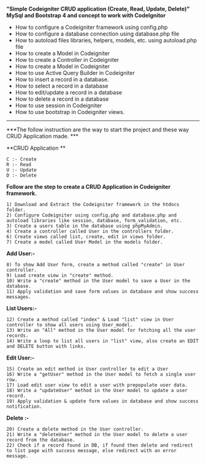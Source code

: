 **"Simple Codeigniter CRUD application (Create, Read, Update, Delete)"  MySql and Bootstrap 4 and concept to work with CodeIgnitor** 

- How to configure a Codeigniter framework using config.php
- How to configure a database connection using database.php file
- How to autoload files libraries, helpers, models, etc. using autoload.php file
- How to create a Model in Codeigniter
- How to create a Controller in Codeigniter
- How to create a Model in Codeigniter
- How to use Active Query Builder in Codeigniter
- How to insert a record in a database.
- How to select a record in a database
- How to edit/update a record in a database
- How to delete a record in a database
- How to use session in Codeigniter
- How to use bootstrap in Codeigniter views.

---------

***The follow instruction are the way to start the project and these way CRUD Application made. ***

**CRUD Application **

	C :- Create
	R :- Read
	U :- Update
	D :- Delete
	
**Follow are the step to create a CRUD Application in Codeigniter framework.**

	1) Download and Extract the Codeigniter framework in the htdocs folder.
	2) Configure Codeigniter using config.php and database.php and autoload libraries like session, database, form_validation, etc.
	3) Create a users table in the database using phpMyAdmin.
	4) Create a controller called User in the controllers folder. 
	6) Create views called list, create, edit in views folder.
	7) Create a model called User Model in the models folder.

**Add User:-**  

	8) To show Add User form, create a method called "create" in User controller.
	9) Load create view in "create" method.
	10) Write a "create" method in the User model to save a User in the database.
	11) Apply validation and save form values in database and show success messages.


**List Users:-**

	12) Create a method called "index" & Load "list" view in User controller to show all users using User_model.
	13) Write an "All" method in the User model for fetching all the user records.
	14) Write a loop to list all users in "list" view, also create an EDIT and DELETE button with links.


**Edit User:-**

	15) Create an edit method in User controller to edit a User
	16) Write a "getUser" method in the User model to fetch a single user row.
	17) Load edit user view to edit a user with prepopulate user data.
	18) Write a "updateUser" method in the User model to update a user record. 
	19) Apply validation & update form values in database and show success notification.


**Delete :-** 

	20) Create a delete method in the User controller.
	21) Write a "deleteUser" method in the User model to delete a user record from the database.
	22) Check if a record found in DB, if found then delete and redirect to list page with success message, else redirect with an error message.


